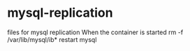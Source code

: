 # mysql-replication
files for mysql replication
When the container is started 
rm -f /var/lib/mysql/ib* 
restart mysql 

